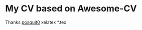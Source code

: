 # My CV based on Awesome-CV

Thanks [posquit0](https://github.com/posquit0/Awesome-CV)
xelatex *.tex
